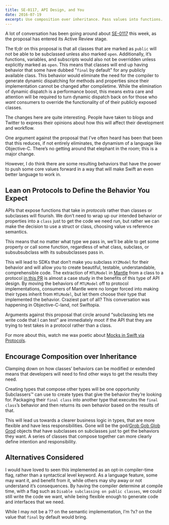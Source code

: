 ```yaml
---
title: SE-0117, API Design, and You
date: 2016-07-19
excerpt: Use composition over inheritance. Pass values into functions.
---
```


A lot of conversation has been going around about
[SE-0117](https://github.com/apple/swift-evolution/blob/991e901f3ac9bb8d0d070b618a77bdb0aab00fd5/proposals/0117-non-public-subclassable-by-default.md)
this week, as the proposal has entered its Active Review stage.

The tl;dr on this proposal is that all classes that are marked as `public` will
not be able to be subclassed unless also marked `open`. Additionally, it’s
functions, variables, and subscripts would also not be overridden unless
explicitly marked as `open`. This means that classes will end up having behavior
that some have dubbed "`final` by default" for any publicly available class.
This behavior would eliminate the need for the compiler to generate dynamic
dispatching for methods and properties since their implementation cannot be
changed after compiletime. While the elimination of dynamic dispatch is a
performance boost, this means extra care and attention will be required to turn
dynamic dispatch back on for those who _want_ consumers to override the
functionality of of their publicly exposed classes.

The changes here are quite interesting. People have taken to blogs and Twitter
to express their opinions about how this will affect their development and
workflow.

One argument against the proposal that I’ve often heard has been that been that
this reduces, if not entirely eliminates, the dynamism of a language like
Objective-C. There’s no getting around that elephant in the room; this is a
major change.

However, I do think there are some resulting behaviors that have the power to
push some core values forward in a way that will make Swift an even better
language to work in.

## Lean on Protocols to Define the Behavior You Expect

APIs that expose functions that take in _protocols_ rather than classes or
subclasses will flourish. We don’t need to wrap up our intended behavior or
properties into a `class` just to get the code we need run, but rather we can
make the decision to use a struct or class, choosing value vs reference
semantics.

This means that no matter what type we pass in, we’ll be able to get some
property or call some function, regardless of what class, subclass, or
subsubsubclass with its subsubclasses pass in.

This will lead to SDKs that don’t make you subclass `XYZModel` for their
behavior and will allow you to create beautiful, testable, understandable,
comprehensible code. The extraction of `MTLModel` in
[Mantle](https://github.com/Mantle/Mantle) from a class to a protocol
[in this PR](https://github.com/Mantle/Mantle/pull/219) is almost a case study
in the benefits of this type of API design. By moving the behaviors of
`MTLModel` off to protocol implementations, consumers of Mantle were no longer
forced into making their types inherit from `MTLModel`, but let them choose
their type that implemented the behavior. Craziest part of all? This
conversation was happening in Objective-C-land, not Swiftopia.

Arguments against this proposal that circle around “subclassing lets me write
code that I can test” are immediately moot if the API that they are trying to
test takes in a protocol rather than a class.

For more about this, watch me wax poetic about
[Mocks in Swift via Protocols](http://blog.eliperkins.me/mocks-in-swift-via-protocols).

## Encourage Composition over Inheritance

Clamping down on how classes’ behaviors can be modified or extended means that
developers will need to find other ways to get the results they need.

Creating types that compose other types will be one opportunity Subclassers™
can use to create types that give the behavior they’re looking for. Packaging
their `final class` into another type that executes the `final class`’s behavior
and then returns its own behavior based on the results of that.

This will lead us towards a clearer business logic in types, that are more
flexible and have less responsibilities. Gone will be the
god/[Grob Gob Glob Grod](http://adventuretime.wikia.com/wiki/Grob_Gob_Glob_Grod)
objects that have subclasses on subclasses just to get the behaviors they want.
A series of classes that compose together can more clearly define intention and
responsibility.

## Alternatives Considered

I would have loved to seen this implemented as an opt-in compiler-time flag,
rather than a syntactical level keyword. As a language feature, some may want
it, and benefit from it, while others may shy away or not understand it’s
consequences. By having the compiler determine at compile time, with a flag such
as `Disable subclassing on public classes`, we could still write the code we
want, while being flexible enough to generate code and interfaces that we need.

While I may not be a ?? on the semantic implementation, I’m ?x? on the value
that `final` by default would bring.
